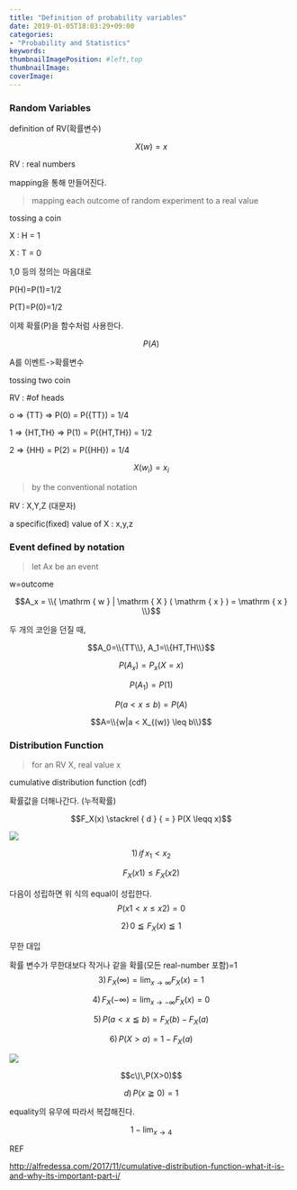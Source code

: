 ```yaml
---
title: "Definition of probability variables"
date: 2019-01-05T18:03:29+09:00
categories:
- "Probability and Statistics"
keywords:
thumbnailImagePosition: #left,top
thumbnailImage: 
coverImage: 
---
```


### Random Variables

definition of RV(확률변수)

$$X(w)=x$$

RV : real numbers

mapping을 통해 만들어진다.

> mapping each outcome of random experiment to a real value 

tossing a coin 

X : H = 1

X : T = 0

1,0 등의 정의는 마음대로 

P(H)=P(1)=1/2

P(T)=P(0)=1/2

이제 확률(P)을 함수처럼 사용한다.

$$P(A)$$

A를 이벤트->확률변수

tossing two coin

RV : #of heads

o => {TT} => P(0) = P({TT}) = 1/4

1 => {HT,TH} => P(1) = P({HT,TH}) = 1/2

2 => {HH} = P(2) = P({HH}) = 1/4

$$X(w_i)=x_i$$

> by the conventional notation

RV : X,Y,Z (대문자)

a specific(fixed) value of X : x,y,z

### Event defined by notation

> let Ax be an event

w=outcome

$$A_x = \\{ \mathrm { w } | \mathrm { X } ( \mathrm { x } ) = \mathrm { x } \\}$$

두 개의 코인을 던질 때,

$$A_0=\\{TT\\}, A_1=\\{HT,TH\\}$$

$$P(A_x)=P_x(X=x)$$

$$P(A_1)=P(1)$$

$$P(a< x \leq b)=P(A)$$

$$A=\\{w|a < X_{(w)} \leq b\\}$$

<script type="math/tex; mode=display">
P(X \leq 1) = P(\{TT,HT,TH\})= 3/4 
</script>

### Distribution Function

> for an RV X, real value x

cumulative distribution function (cdf)

확률값을 더해나간다. (누적확률)

$$F_X(x) \stackrel { d } { = } P(X \leqq x)$$

![](https://i2.wp.com/alfredessa.com/wp-content/uploads/2017/11/elitecdf.png)

$$1)\, if\,x_1< x_2$$

$$F_X(x1) \leq F_X(x2)$$

다음이 성립하면 위 식의 equal이 성립한다.
$$P(x1 < x \leq x2)=0$$

$$2)\, 0 \leqq F_X(x) \leqq 1$$

무한 대입

확률 변수가 무한대보다 작거나 같을 확률(모든 real-number 포함)=1
$$3)\,F_X(\infty)=\lim _ { x \rightarrow \infty }F_X(x)=1$$

$$4)\,F_X(-\infty)=\lim _ { x \rightarrow -\infty }F_X(x)=0$$

$$5)\,P(a< x \leqq b) = F_X(b)-F_X(a)$$

$$6)\,P(X>a) = 1-F_X(a)$$

<script type="math/tex; mode=display">
a)\,F _ { x } ( x ) = \left\{ \begin{array} { c c } { 0 , } & { x < 0 } \\ { x + \frac { 1 } { 2 } , } & { 0 \leqq x \leq \frac { 1 } { 2 } } \\ { 1 , } & { x > \frac { 1 } { 2 } } \end{array} \right.
</script>

![](https://drive.google.com/uc?id=1idy3jzCQrfdiHOu6GNDL_VuBEmGKosOu)

<script type="math/tex; mode=display">
b)\,P( X > 1/4)
</script>

<script type="math/tex; mode=display">
=1-P(X \leqq 1/4)
</script>

<script type="math/tex; mode=display">
=1-F_X(1/4)=1-3/4=1/4
</script>

$$c\)\,P(X>0)$$

<script type="math/tex; mode=display">
=1-F_X(0)=1-1/2=1/2
</script>

$$d)\,P(x \geqq 0)=1$$

<script type="math/tex; mode=display">
P(X=0)=1/2
</script>

equality의 유무에 따라서 복잡해진다.

<script type="math/tex; mode=display">
P(X \geqq 1/4)
</script>

<script type="math/tex; mode=display">
=1-P(x<1/4)
</script>

$$1-\lim _ { x \rightarrow 4 }$$

<script type="math/tex; mode=display">
F_X(x)=1/4
</script>


REF

http://alfredessa.com/2017/11/cumulative-distribution-function-what-it-is-and-why-its-important-part-i/
